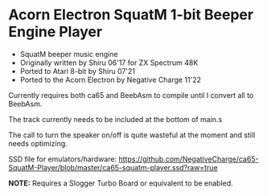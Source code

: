 # Acorn Electron SquatM 1-bit Beeper Engine Player

- SquatM beeper music engine
- Originally written by Shiru 06'17 for ZX Spectrum 48K
- Ported to Atari 8-bit by Shiru 07'21
- Ported to the Acorn Electron by Negative Charge 11'22

Currently requires both ca65 and BeebAsm to compile until I convert all to BeebAsm.

The track currently needs to be included at the bottom of main.s

The call to turn the speaker on/off is quite wasteful at the moment and still needs optimizing.

SSD file for emulators/hardware: https://github.com/NegativeCharge/ca65-SquatM-Player/blob/master/ca65-squatm-player.ssd?raw=true

**NOTE:** Requires a Slogger Turbo Board or equivalent to be enabled.
